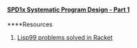 #### [SPD1x Systematic Program Design - Part 1](https://courses.edx.org/courses/course-v1:UBCx+SPD1x+1T2016/77860a93562d40bda45e452ea064998b/)

****Resources
1. [Lisp99 problems solved in Racket](https://github.com/bennn/racket-99)
